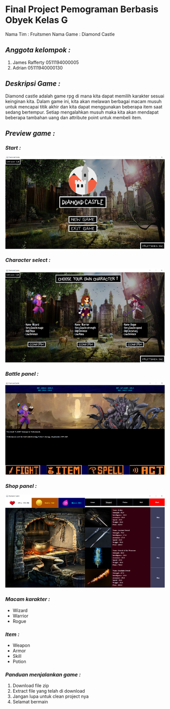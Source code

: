 # **Final Project Pemograman Berbasis Obyek Kelas G**

Nama Tim : Fruitsmen
Nama Game : Diamond Castle

## ***Anggota kelompok :***
1. James Rafferty 0511194000005
2. Adrian 05111940000130

## ***Deskripsi Game :***

Diamond castle adalah game rpg di mana kita dapat memilih karakter sesuai keinginan kita.
Dalam game ini, kita akan melawan berbagai macam musuh untuk mencapai titik akhir dan kita dapat menggunakan 
beberapa item saat sedang bertempur. Setiap mengalahkan musuh maka kita akan mendapat beberapa tambahan uang dan attribute point untuk membeli item. 

## ***Preview game :***

### ***Start :***

![alt text](https://github.com/adriansantoso21/fp_pbo/blob/master/resource/images/beginning.png?raw=true)


### ***Character select :***

![alt text](https://github.com/adriansantoso21/fp_pbo/blob/master/resource/images/selectpanel.png?raw=true)


### ***Battle panel :***

![alt text](https://github.com/adriansantoso21/fp_pbo/blob/master/resource/images/battlepanel.png?raw=true)


### ***Shop panel :***

![alt text](https://github.com/adriansantoso21/fp_pbo/blob/master/resource/images/shop.png?raw=true)


### ***Macam karakter :***

- Wizard
- Warrior
- Rogue

### ***Item :***

- Weapon
- Armor
- Skill
- Potion

### ***Panduan menjalankan game :***

1. Download file zip
2. Extract file yang telah di download
3. Jangan lupa untuk clean project nya
4. Selamat bermain
